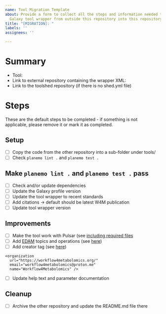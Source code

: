 ```yaml
---
name: Tool Migration Template
about: Provide a form to collect all the steps and information needed to migrate a
  Galaxy tool wrapper from outside this repository into this repository.
title: "[MIGRATION]: "
labels: ''
assignees: ''

---
```


# Summary

- Tool:
- Link to external repository containing the wrapper XML: 
- Link to the toolshed repository (if there is no shed.yml file)

# Steps
These are the default steps to be completed - if something is not applicable, please remove it or mark it as completed.

## Setup
-[ ] Copy the code from the other repository into a sub-folder under tools/
-[ ] Check `planemo lint .` and `planemo test .`

## Make `planemo lint .` and `planemo test .` pass
-[ ] Check and/or update dependencies
-[ ] Update the Galaxy profile version
-[ ] Update the tool wrapper to recent standards
-[ ] Add citations -> default should be latest W4M publication
-[ ] Update tool wrapper version

## Improvements 
-[ ] Make the tool work with Pulsar (see [including required files](https://docs.galaxyproject.org/en/latest/dev/schema.html#tool-required-files-include)
-[ ] Add [EDAM](https://edamontology.github.io/edam-browser/#topic_0091) topics and operations (see [here](https://docs.galaxyproject.org/en/latest/dev/schema.html#tool-edam-topics))
-[ ] Add creator tag (see [here](https://docs.galaxyproject.org/en/latest/dev/schema.html#tool-creator))
```
<organization
  url="https://workflow4metabolomics.org/"
  email="workflow4metabolomics@proton.me"
  name="Workflow4Metabolomics" />
```
-[ ] Update help text and parameter documentation

## Cleanup
-[ ] Archive the other repository and update the README.md file there
